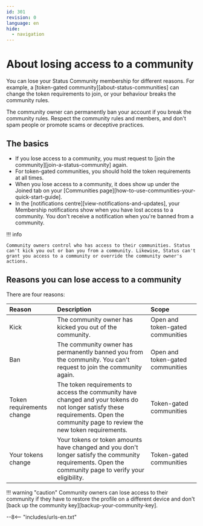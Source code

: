```yaml
---
id: 301
revision: 0
language: en
hide:
  - navigation
---
```


# About losing access to a community

You can lose your Status Community membership for different reasons. For example, a [token-gated community][about-status-communities] can change the token requirements to join, or your behaviour breaks the community rules.

The community owner can permanently ban your account if you break the community rules. Respect the community rules and members, and don't spam people or promote scams or deceptive practices.

## The basics

- If you lose access to a community, you must request to [join the community][join-a-status-community] again.
- For token-gated communities, you should hold the token requirements at all times.
- When you lose access to a community, it does show up under the Joined tab on your [Communities page][how-to-use-communities-your-quick-start-guide].
- In the [notifications centre][view-notifications-and-updates], your Membership notifications show when you have lost access to a community. You don't receive a notification when you're banned from a community.

!!! info

    Community owners control who has access to their communities. Status can't kick you out or ban you from a community. Likewise, Status can't grant you access to a community or override the community owner's actions.

## Reasons you can lose access to a community

There are four reasons:

| Reason | Description | Scope |
|:---|:---|:---|
| Kick | The community owner has kicked you out of the community. | Open and token-gated communities |
| Ban | The community owner has permanently banned you from the community. You can't request to join the community again. | Open and token-gated communities |
| Token requirements change | The token requirements to access the community have changed and your tokens do not longer satisfy these requirements. Open the community page to review the new token requirements. | Token-gated communities |
| Your tokens change | Your tokens or token amounts have changed and you don't longer satisfy the community requirements. Open the community page to verify your eligibility. | Token-gated communities |

!!! warning "caution"
    Community owners can lose access to their community if they have to restore the profile on a different device and don't [back up the community key][backup-your-community-key].

--8<-- "includes/urls-en.txt"
